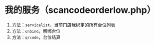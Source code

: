 # 我的服务（scancodeorderlow.php）

1. 方法：`servicelist`，当前门店我绑定的所有台位列表
2. 方法：`unbind`，解绑台位
3. 方法：`qrcode`，台位结算
